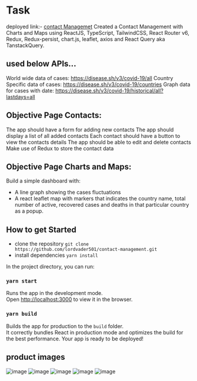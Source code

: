 # Task
deployed link:- [contact Managemet](https://contact-management-lordvader501.vercel.app/)
Created a Contact Management with Charts and Maps using ReactJS, TypeScript,
TailwindCSS, React Router v6, Redux, Redux-persist, chart.js, leaflet, axios and React Query aka TanstackQuery.

## used below APIs...

World wide data of cases: https://disease.sh/v3/covid-19/all
Country Specific data of cases: https://disease.sh/v3/covid-19/countries
Graph data for cases with date:
https://disease.sh/v3/covid-19/historical/all?lastdays=all

## Objective Page Contacts:

The app should have a form for adding new contacts
The app should display a list of all added contacts
Each contact should have a button to view the contacts details
The app should be able to edit and delete contacts
Make use of Redux to store the contact data

## Objective Page Charts and Maps:

Build a simple dashboard with:

- A line graph showing the cases fluctuations
- A react leaflet map with markers that indicates the country name, total number
  of active, recovered cases and deaths in that particular country as a popup.

## How to get Started

- clone the repository `git clone https://github.com/lordvader501/contact-management.git`
- install dependencies `yarn install`

In the project directory, you can run:

### `yarn start`

Runs the app in the development mode.\
Open [http://localhost:3000](http://localhost:3000) to view it in the browser.

### `yarn build`

Builds the app for production to the `build` folder.\
It correctly bundles React in production mode and optimizes the build for the best performance.
Your app is ready to be deployed!
## product images
![image](https://github.com/lordvader501/contact-management/assets/60027612/de4bde5f-5592-4b97-998e-e1ba405a7886)
![image](https://github.com/lordvader501/contact-management/assets/60027612/094d04b6-e081-4ecb-ab47-d8f293e9d57b)
![image](https://github.com/lordvader501/contact-management/assets/60027612/078717ee-7d26-492d-95c6-b4836e4620a2)
![image](https://github.com/lordvader501/contact-management/assets/60027612/efdfc490-21a6-4f72-8d2d-9fca6fbc43ee)
![image](https://github.com/lordvader501/contact-management/assets/60027612/30bdc980-58ae-46c4-8044-03d411952dde)






